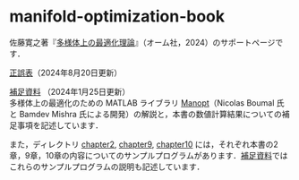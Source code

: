 # manifold-optimization-book
佐藤寛之著『[多様体上の最適化理論](https://www.ohmsha.co.jp/book/9784274231186/)』（オーム社，2024）のサポートページです．

[正誤表](errata.pdf)（2024年8月20日更新）

[補足資料](supplementary.pdf) （2024年1月25日更新）  
多様体上の最適化のための MATLAB ライブラリ [Manopt](https://www.manopt.org/)（Nicolas Boumal 氏と Bamdev Mishra 氏による開発）の解説と，本書の数値計算結果についての補足事項を記述しています．

また，ディレクトリ [chapter2](chapter2), [chapter9](chapter9), [chapter10](chapter10) には，それぞれ本書の2章，9章，10章の内容についてのサンプルプログラムがあります．[補足資料](supplementary.pdf)ではこれらのサンプルプログラムの説明も記述しています．
